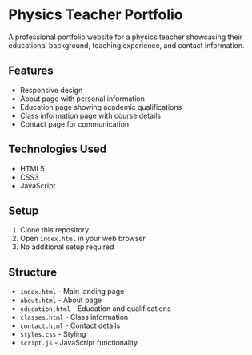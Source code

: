 # Physics Teacher Portfolio

A professional portfolio website for a physics teacher showcasing their educational background, teaching experience, and contact information.

## Features
- Responsive design
- About page with personal information
- Education page showing academic qualifications
- Class information page with course details
- Contact page for communication

## Technologies Used
- HTML5
- CSS3
- JavaScript

## Setup
1. Clone this repository
2. Open `index.html` in your web browser
3. No additional setup required

## Structure
- `index.html` - Main landing page
- `about.html` - About page
- `education.html` - Education and qualifications
- `classes.html` - Class information
- `contact.html` - Contact details
- `styles.css` - Styling
- `script.js` - JavaScript functionality 